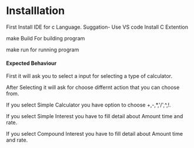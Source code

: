 # Installlation

First Install IDE for c Language.
Suggation- Use VS code
Install C Extention

make Build For building program


make run for running program
#### Expected Behaviour 

 First it will ask you to select a input for selecting a type of calculator.
 
 After Selecting it will ask for choose differnt action that you can choose from.
 
 If you select Simple Calculator you have option to choose +,-,*,'/',^,!.
 
 If you select Simple Interest you have to fill detail about Amount time and rate.
 
 If you select Compound Interest you have to fill detail about Amount time and rate.
